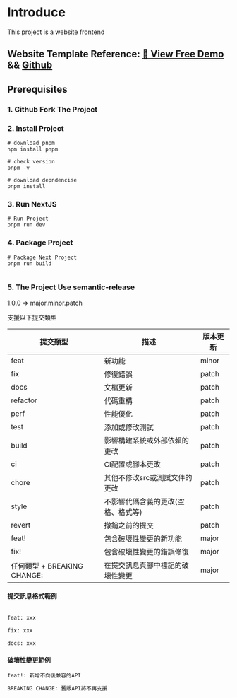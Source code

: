 # Introduce

This project is a website frontend

## Website Template Reference: [🚀 View Free Demo](https://startup.nextjstemplates.com/) && [Github](https://github.com/NextJSTemplates/startup-nextjs)

## Prerequisites

### 1. Github Fork The Project

### 2. Install Project

```shell  
# download pnpm
npm install pnpm

# check version
pnpm -v

# download depndencise
pnpm install

```

### 3. Run NextJS  

```shell
# Run Project
pnpm run dev

```

### 4. Package Project

```shell
# Package Next Project
pnpm run build
    
```

### 5. The Project Use semantic-release

1.0.0 => major.minor.patch

支援以下提交類型

| 提交類型 | 描述 | 版本更新 |
|---------|------|---------|
| feat    | 新功能 | minor   |
| fix     | 修復錯誤 | patch  |
| docs    | 文檔更新 | patch  |
| refactor| 代碼重構 | patch  |
| perf    | 性能優化 | patch  |
| test    | 添加或修改測試 | patch |
| build   | 影響構建系統或外部依賴的更改 | patch |
| ci      | CI配置或腳本更改 | patch |
| chore   | 其他不修改src或測試文件的更改 | patch |
| style   | 不影響代碼含義的更改(空格、格式等) | patch |
| revert  | 撤銷之前的提交 | patch |
| feat!   | 包含破壞性變更的新功能 | major |
| fix!    | 包含破壞性變更的錯誤修復 | major |
| 任何類型 + BREAKING CHANGE: | 在提交訊息頁腳中標記的破壞性變更 | major |  

#### 提交訊息格式範例

```txt

feat: xxx

fix: xxx

docs: xxx

```

#### 破壞性變更範例

```txt
feat!: 新增不向後兼容的API

BREAKING CHANGE: 舊版API將不再支援 

```
